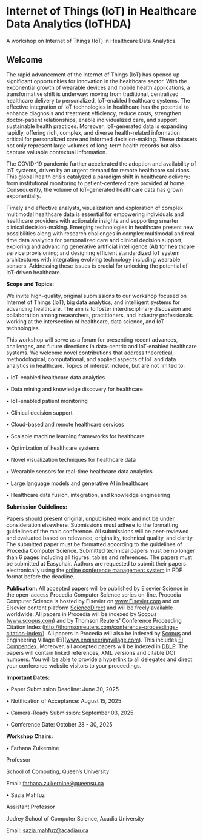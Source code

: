 
# Internet of Things (IoT) in Healthcare Data Analytics (IoTHDA)

A workshop on Internet of Things (IoT) in Healthcare Data Analytics.

## Welcome

The rapid advancement of the Internet of Things (IoT) has opened up significant opportunities for innovation in the healthcare sector. With the exponential growth of wearable devices and mobile health applications, a transformative shift is underway: moving from traditional, centralized healthcare delivery to personalized, IoT-enabled healthcare systems. The effective integration of IoT technologies in healthcare has the potential to enhance diagnosis and treatment efficiency, reduce costs, strengthen doctor-patient relationships, enable individualized care, and support sustainable health practices. Moreover, IoT-generated data is expanding rapidly, offering rich, complex, and diverse health-related information critical for personalized care and informed decision-making. These datasets not only represent large volumes of long-term health records but also capture valuable contextual information.

The COVID-19 pandemic further accelerated the adoption and availability of IoT systems, driven by an urgent demand for remote healthcare solutions. This global health crisis catalyzed a paradigm shift in healthcare delivery: from institutional monitoring to patient-centered care provided at home. Consequently, the volume of IoT-generated healthcare data has grown exponentially.

Timely and effective analysts, visualization and exploration of complex multimodal healthcare data is essential for empowering individuals and healthcare providers with actionable insights and supporting smarter clinical decision-making. Emerging technologies in healthcare present new possibilities along with research challenges in complex multimodal and real time data analytics for personalized care and clinical decision support; exploring and advancing generative artificial intelligence (AI) for healthcare service provisioning; and designing efficient standardized IoT system architectures with integrating evolving technology including wearable sensors. Addressing these issues is crucial for unlocking the potential of IoT-driven healthcare.

**Scope and Topics:** 

We invite high-quality, original submissions to our workshop focused on Internet of Things (IoT), big data analytics, and intelligent systems for advancing healthcare. The aim is to foster interdisciplinary discussion and collaboration among researchers, practitioners, and industry professionals working at the intersection of healthcare, data science, and IoT technologies.

This workshop will serve as a forum for presenting recent advances, challenges, and future directions in data-centric and IoT-enabled healthcare systems. We welcome novel contributions that address theoretical, methodological, computational, and applied aspects of IoT and data analytics in healthcare.
Topics of interest include, but are not limited to:

•	IoT-enabled healthcare data analytics

•	Data mining and knowledge discovery for healthcare

•	IoT-enabled patient monitoring

•	Clinical decision support

•	Cloud-based and remote healthcare services

•	Scalable machine learning frameworks for healthcare

•	Optimization of healthcare systems

•	Novel visualization techniques for healthcare data

•	Wearable sensors for real-time healthcare data analytics

•	Large language models and generative AI in healthcare

•	Healthcare data fusion, integration, and knowledge engineering 

**Submission Guidelines:**

Papers should present original, unpublished work and not be under consideration elsewhere. Submissions must adhere to the formatting guidelines of the main conference. All submissions will be peer-reviewed and evaluated based on relevance, originality, technical quality, and clarity. The submitted paper must be formatted according to the guidelines of Procedia Computer Science. Submitted technical papers must be no longer than 6 pages including all figures, tables and references. The papers must be submitted at Easychair.
Authors are requested to submit their papers electronically using the [online conference management system](https://easychair.org/conferences/?conf=icth25) in PDF format before the deadline.

**Publication:**
All accepted papers will be published by Elsevier Science in the open-access Procedia Computer Science series on-line. Procedia Computer Science is hosted by Elsevier on www.Elsevier.com and on Elsevier content platform [ScienceDirect](www.sciencedirect.com) and will be freely available worldwide. All papers in Procedia will be indexed by Scopus (www.scopus.com) and by Thomson Reuters' Conference Proceeding Citation Index (http://thomsonreuters.com/conference-proceedings-citation-index/). All papers in Procedia will also be indexed by [Scopus](www.scopus.com) and Engineering Village (Ei)(www.engineeringvillage.com). This includes [EI Compendex](www.ei.org/compendex). Moreover, all accepted papers will be indexed in [DBLP](http://dblp.uni-trier.de/). The papers will contain linked references, XML versions and citable DOI numbers. You will be able to provide a hyperlink to all delegates and direct your conference website visitors to your proceedings.

**Important Dates:**

•	Paper Submission Deadline: June 30, 2025

•	Notification of Acceptance: August 15, 2025

•	Camera-Ready Submission: September 03, 2025

•	Conference Date: October 28 - 30, 2025

**Workshop Chairs:**

•	Farhana Zulkernine
  
  Professor
  
  School of Computing, Queen’s University
  
  Email: farhana.zulkernine@queensu.ca

•	Sazia Mahfuz
  
  Assistant Professor
  
  Jodrey School of Computer Science, Acadia University
  
  Email: sazia.mahfuz@acadiau.ca
